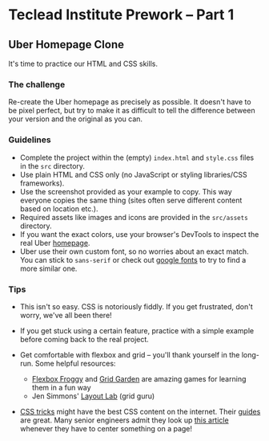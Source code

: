 # Teclead Institute Prework – Part 1

## Uber Homepage Clone

It's time to practice our HTML and CSS skills.

### The challenge

Re-create the Uber homepage as precisely as possible. It doesn't have to be pixel perfect, but try to make it as difficult to tell the difference between your version and the original as you can.

### Guidelines

- Complete the project within the (empty) `index.html` and `style.css` files in the `src` directory.
- Use plain HTML and CSS only (no JavaScript or styling libraries/CSS frameworks).
- Use the screenshot provided as your example to copy. This way everyone copies the same thing (sites often serve different content based on location etc.).
- Required assets like images and icons are provided in the `src/assets` directory.
- If you want the exact colors, use your browser's DevTools to inspect the real Uber [homepage](https://www.uber.com).
- Uber use their own custom font, so no worries about an exact match. You can stick to `sans-serif` or check out [google fonts](https://fonts.google.com) to try to find a more similar one.

### Tips

- This isn't so easy. CSS is notoriously fiddly. If you get frustrated, don't worry, we've all been there!

- If you get stuck using a certain feature, practice with a simple example before coming back to the real project.

- Get comfortable with flexbox and grid – you'll thank yourself in the long-run. Some helpful resources:

  - [Flexbox Froggy](https://flexboxfroggy.com/) and [Grid Garden](https://cssgridgarden.com/) are amazing games for learning them in a fun way
  - Jen Simmons' [Layout Lab](https://labs.jensimmons.com/) (grid guru)

- [CSS tricks](https://css-tricks.com/) might have the best CSS content on the internet. Their [guides](https://css-tricks.com/guides/) are great. Many senior engineers admit they look up [this article](https://css-tricks.com/centering-css-complete-guide/) whenever they have to center something on a page!
